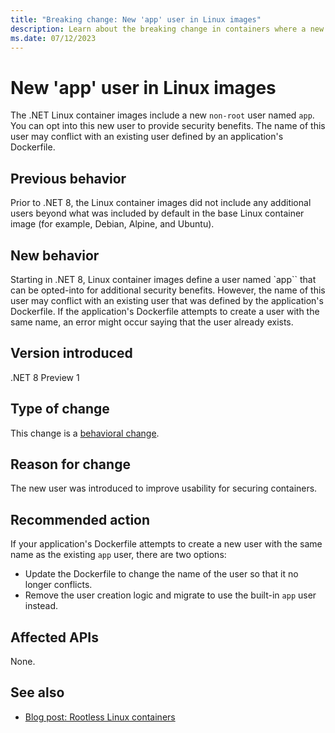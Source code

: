 ```yaml
---
title: "Breaking change: New 'app' user in Linux images"
description: Learn about the breaking change in containers where a new 'app' user was added in Linux container images.
ms.date: 07/12/2023
---
```

# New 'app' user in Linux images

The .NET Linux container images include a new `non-root` user named `app`. You can opt into this new user to provide security benefits. The name of this user may conflict with an existing user defined by an application's Dockerfile.

## Previous behavior

Prior to .NET 8, the Linux container images did not include any additional users beyond what was included by default in the base Linux container image (for example, Debian, Alpine, and Ubuntu).

## New behavior

Starting in .NET 8, Linux container images define a user named `app`` that can be opted-into for additional security benefits. However, the name of this user may conflict with an existing user that was defined by the application's Dockerfile. If the application's Dockerfile attempts to create a user with the same name, an error might occur saying that the user already exists.

## Version introduced

.NET 8 Preview 1

## Type of change

This change is a [behavioral change](../../categories.md#behavioral-change).

## Reason for change

The new user was introduced to improve usability for securing containers.

## Recommended action

If your application's Dockerfile attempts to create a new user with the same name as the existing `app` user, there are two options:

- Update the Dockerfile to change the name of the user so that it no longer conflicts.
- Remove the user creation logic and migrate to use the built-in `app` user instead.

## Affected APIs

None.

## See also

- [Blog post: Rootless Linux containers](https://devblogs.microsoft.com/dotnet/securing-containers-with-rootless/)
